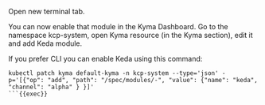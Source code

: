 Open new terminal tab.


You can now enable that module in the Kyma Dashboard. Go to the namespace kcp-system, open Kyma resource (in the Kyma section), edit it and add Keda module. 

If you prefer CLI you can enable Keda using this command:
```
kubectl patch kyma default-kyma -n kcp-system --type='json' -p='[{"op": "add", "path": "/spec/modules/-", "value": {"name": "keda", "channel": "alpha" } }]'
```{{exec}}


